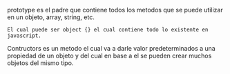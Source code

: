 prototype 
    es el padre que contiene todos los metodos que se puede utilizar en un objeto, array, string, etc.

    El cual puede ser object {} el cual contiene todo lo existente en javascript.

Contructors
    es un metodo el cual va a darle valor predeterminados a una propiedad de un objeto y del cual en base a el se pueden crear muchos objetos del mismo tipo.

